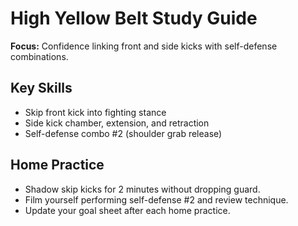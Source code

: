 ﻿# High Yellow Belt Study Guide

**Focus:** Confidence linking front and side kicks with self-defense combinations.

## Key Skills
- Skip front kick into fighting stance
- Side kick chamber, extension, and retraction
- Self-defense combo #2 (shoulder grab release)

## Home Practice
- Shadow skip kicks for 2 minutes without dropping guard.
- Film yourself performing self-defense #2 and review technique.
- Update your goal sheet after each home practice.

